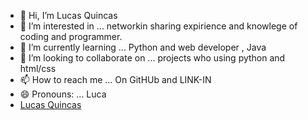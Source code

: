 - 👋 Hi, I’m Lucas Quincas
- 👀 I’m interested in ... networkin sharing expirience and knowlege of coding and programmer.
- 🌱 I’m currently learning ... Python and web developer , Java 
- 💞️ I’m looking to collaborate on ... projects who using python and html/css
- 📫 How to reach me ... On GitHUb and LINK-IN
- 😄 Pronouns: ... Luca
- <div class="badge-base LI-profile-badge" data-locale="pt_BR" data-size="medium" data-theme="dark" data-type="VERTICAL" data-vanity="lucas-quincas-501a30215" data-version="v1"><a class="badge-base__link LI-simple-link" href="https://br.linkedin.com/in/lucas-quincas-501a30215?trk=profile-badge">Lucas Quincas</a></div>
              

<!---
QuincasC0DER/QuincasC0DER is a ✨ special ✨ repository because its `README.md` (this file) appears on your GitHub profile.
You can click the Preview link to take a look at your changes.
--->
